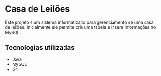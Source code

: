 # Casa de Leilões
Este projeto é um sistema informatizado para gerenciamento de uma casa de leilões. Inicialmente ele permite cria uma tabela e insere informações no MySQL.

## Tecnologias utilizadas
- Java
- MySQL
- Git
